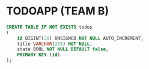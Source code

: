 # TODOAPP (TEAM B)

```SQL
CREATE TABLE IF NOT EXISTS todos
(
	id BIGINT(20) UNSIGNED NOT NULL AUTO_INCREMENT,
	title VARCHAR(255) NOT NULL,
	state BOOL NOT NULL DEFAULT false,
  	PRIMARY KEY (id)
);
```
